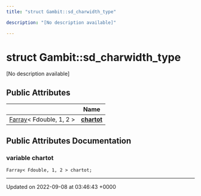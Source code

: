 ```yaml
---
title: "struct Gambit::sd_charwidth_type"

description: "[No description available]"

---
```


# struct Gambit::sd_charwidth_type



[No description available]

## Public Attributes

|                | Name           |
| -------------- | -------------- |
| [Farray](/documentation/code/classes/classgambit_1_1farray/)< Fdouble, 1, 2 > | **[chartot](/documentation/code/classes/structgambit_1_1sd__charwidth__type/#variable-chartot)**  |

## Public Attributes Documentation

### variable chartot

```
Farray< Fdouble, 1, 2 > chartot;
```


-------------------------------

Updated on 2022-09-08 at 03:46:43 +0000